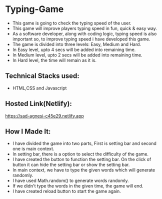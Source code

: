 # Typing-Game
* This game is going to check the typing speed of the user.
* This game will improve players typing speed in fun, quick & easy way.
* As a software developer, along with coding logic, typing speed is also important so, to improve typing speed i have developed this game.
* The game is divided into three levels: Easy, Medium and Hard. 
* In Easy level, upto 4 secs will be added into remaining time. 
* In Medium level, upto 2 secs will be added into remaining time. 
* In Hard level, the time will remain as it is. 
## Technical Stacks used:
* HTML,CSS and Javascript
## Hosted Link(Netlify):
https://sad-agnesi-c45e29.netlify.app
## How I Made It:
* I have divided the game into two parts, First is setting bar and second one is main context.
* In setting bar, there is a option to select the difficulty of the game.
* I have created the button to function the setting bar. On the click of button it can hide the setting bar or show the setting bar.
* In main context, we have to type the given words which will generate randomly.
* I have used Math.random() to generate words randomly.
* If we didn't type the words in the given time, the game will end.
* I have created reload button to start the game again.
